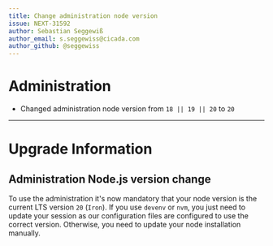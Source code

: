 ```yaml
---
title: Change administration node version
issue: NEXT-31592
author: Sebastian Seggewiß
author_email: s.seggewiss@cicada.com
author_github: @seggewiss
---
```

# Administration
* Changed administration node version from `18 || 19 || 20` to `20`
___
# Upgrade Information
## Administration Node.js version change

To use the administration it's now mandatory that your node version is the current LTS version `20` (`Iron`).
If you use `devenv` or `nvm`, you just need to update your session as our configuration files are configured to use the correct version.
Otherwise, you need to update your node installation manually.
